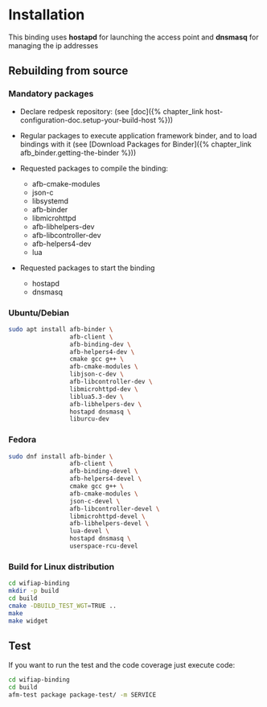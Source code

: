 # Installation

This binding uses **hostapd** for launching the access point and **dnsmasq**
for managing the ip addresses

## Rebuilding from source

### Mandatory packages

* Declare redpesk repository: (see [doc]({% chapter_link host-configuration-doc.setup-your-build-host %}))

* Regular packages to execute application framework binder, and to load bindings with it
(see [Download Packages for Binder]({% chapter_link afb_binder.getting-the-binder %}))

* Requested packages to compile the binding:
  * afb-cmake-modules
  * json-c
  * libsystemd
  * afb-binder
  * libmicrohttpd
  * afb-libhelpers-dev
  * afb-libcontroller-dev
  * afb-helpers4-dev
  * lua
* Requested packages to start the binding
  * hostapd
  * dnsmasq

### Ubuntu/Debian

```bash
sudo apt install afb-binder \
                 afb-client \
                 afb-binding-dev \
                 afb-helpers4-dev \
                 cmake gcc g++ \
                 afb-cmake-modules \
                 libjson-c-dev \
                 afb-libcontroller-dev \
                 libmicrohttpd-dev \
                 liblua5.3-dev \
                 afb-libhelpers-dev \
                 hostapd dnsmasq \
                 liburcu-dev
```

### Fedora

```bash
sudo dnf install afb-binder \
                 afb-client \
                 afb-binding-devel \
                 afb-helpers4-devel \
                 cmake gcc g++ \
                 afb-cmake-modules \
                 json-c-devel \
                 afb-libcontroller-devel \
                 libmicrohttpd-devel \
                 afb-libhelpers-devel \
                 lua-devel \
                 hostapd dnsmasq \
                 userspace-rcu-devel
```

### Build for Linux distribution

```bash
cd wifiap-binding
mkdir -p build
cd build
cmake -DBUILD_TEST_WGT=TRUE ..
make
make widget
```

## Test

If you want to run the test and the code coverage just execute code:

```bash
cd wifiap-binding
cd build
afm-test package package-test/ -m SERVICE
```
